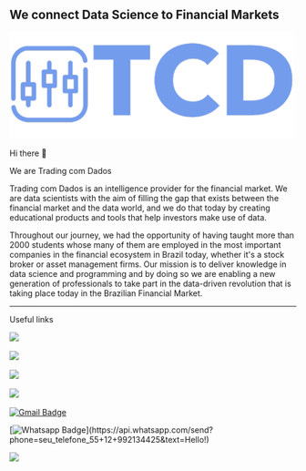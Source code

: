 ## We connect Data Science to Financial Markets

<img src="https://github.com/Trading-com-Dados/resources/blob/main/TCD%20LOGO%20001%20-%20LIGHT%20BLUE.png?raw=true" width="500"/>

Hi there 👋

We are Trading com Dados

Trading com Dados is an intelligence provider for the financial market. We are data scientists with the aim of filling the gap that exists between the financial market and the data world, and we do that today by creating educational products and tools that help investors make use of data.

Throughout our journey, we had the opportunity of having taught more than 2000 students whose many of them are employed in the most important companies in the financial ecosystem in Brazil today, whether it's a stock broker or asset management firms.
Our mission is to deliver knowledge in data science and programming and by doing so we are enabling a new generation of professionals to take part in the data-driven revolution that is taking place today in the Brazilian Financial Market.



---

Useful links


[<img src = "https://img.shields.io/badge/instagram-%23E4405F.svg?&style=for-the-badge&logo=instagram&logoColor=white">](https://www.instagram.com/tradingcomdados/)<p>

[<img src = "https://img.shields.io/badge/Youtube-darkred?style=for-the-badge&logo=Youtube&logoColor=white">](https://www.youtube.com/TradingcomDados)

[<img src = "https://img.shields.io/badge/Twitter-lightblue?style=for-the-badge&logo=twitter&logoColor=white">](https://twitter.com/tradingcomdados)

[<img src="https://img.shields.io/badge/linkedin-%230077B5.svg?&style=for-the-badge&logo=linkedin&logoColor=white" />](https://www.linkedin.com/company/tradingcomdados/)

[![Gmail Badge](https://img.shields.io/badge/-Gmail-c14438?style=for-the-badge&logo=Gmail&logoColor=white&link=mailto:contato@tradingcomdados.com)](mailto:contato@tradingcomdados.com)

[![Whatsapp Badge](https://img.shields.io/badge/-Whatsapp-4CA143?style=for-the-badge&labelColor=4CA143&logo=whatsapp&logoColor=white&link=https://api.whatsapp.com/send?phone=seu_telefone_55+12+992134425&text=Hello!)](https://api.whatsapp.com/send?phone=seu_telefone_55+12+992134425&text=Hello!)

[<img src="https://img.shields.io/badge/telegram-%230077B5.svg?&style=for-the-badge&logo=telegram&logoColor=white" />](https://t.me/tradingcomdados/)



<!--

**Here are some ideas to get you started:**

🙋‍♀️ A short introduction - what is your organization all about?
🌈 Contribution guidelines - how can the community get involved?
👩‍💻 Useful resources - where can the community find your docs? Is there anything else the community should know?
🍿 Fun facts - what does your team eat for breakfast?
🧙 Remember, you can do mighty things with the power of [Markdown](https://docs.github.com/github/writing-on-github/getting-started-with-writing-and-formatting-on-github/basic-writing-and-formatting-syntax)
-->
